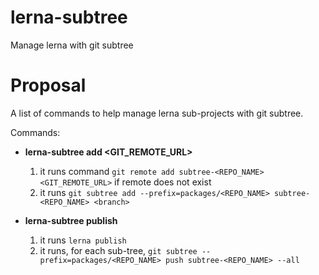 # lerna-subtree
Manage lerna with git subtree

# Proposal

A list of commands to help manage lerna sub-projects with git subtree.

Commands:

- **lerna-subtree add <GIT_REMOTE_URL> <branch>**

  1. it runs command `git remote add subtree-<REPO_NAME> <GIT_REMOTE_URL>` if remote does not exist
  2. it runs `git subtree add --prefix=packages/<REPO_NAME> subtree-<REPO_NAME> <branch>`
 
- **lerna-subtree publish**

  1. it runs `lerna publish`
  2. it runs, for each sub-tree, `git subtree --prefix=packages/<REPO_NAME> push subtree-<REPO_NAME> --all`
